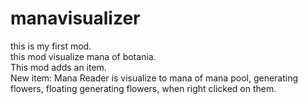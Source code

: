 # manavisualizer
this is my first mod.  
this mod visualize mana of botania.  
This mod adds an item.  
New item: Mana Reader is visualize to mana of mana pool, generating flowers, floating generating flowers, when right clicked on them.

